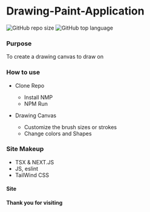 # Drawing-Paint-Application

![GitHub repo size](https://img.shields.io/github/repo-size/Maxamed-NCX/Drawing-Paint-Application)
![GitHub top language](https://img.shields.io/github/languages/top/Maxamed-NCX/Drawing-Paint-Application)

### Purpose

To create a drawing canvas to draw on 

### How to use

- Clone Repo
    - Install NMP
    - NPM Run
 
- Drawing Canvas
  - Customize the brush sizes or strokes
  - Change colors and Shapes

### Site Makeup
  - TSX & NEXT.JS 
  - JS, eslint
  - TailWind CSS

#### Site


#### Thank you for visiting
